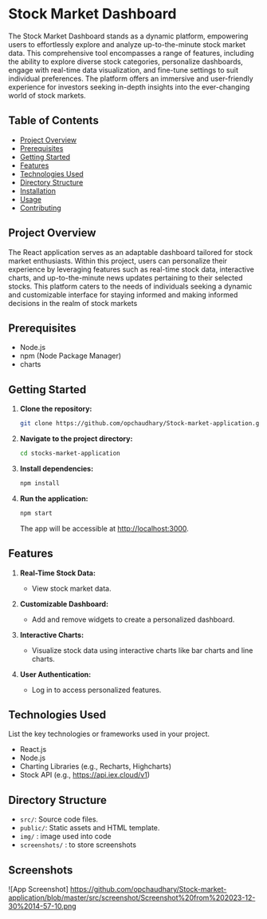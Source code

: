 # Stock Market Dashboard

The Stock Market Dashboard stands as a dynamic platform, empowering users to effortlessly explore and analyze up-to-the-minute stock market data. This comprehensive tool encompasses a range of features, including the ability to explore diverse stock categories, personalize dashboards, engage with real-time data visualization, and fine-tune settings to suit individual preferences. The platform offers an immersive and user-friendly experience for investors seeking in-depth insights into the ever-changing world of stock markets.


## Table of Contents

- [Project Overview](#project-overview)
- [Prerequisites](#prerequisites)
- [Getting Started](#getting-started)
- [Features](#features)
- [Technologies Used](#technologies-used)
- [Directory Structure](#directory-structure)
- [Installation](#installation)
- [Usage](#usage)
- [Contributing](#contributing)


## Project Overview


The React application serves as an adaptable dashboard tailored for stock market enthusiasts. Within this project, users can personalize their experience by leveraging features such as real-time stock data, interactive charts, and up-to-the-minute news updates pertaining to their selected stocks. This platform caters to the needs of individuals seeking a dynamic and customizable interface for staying informed and making informed decisions in the realm of stock markets


## Prerequisites

- Node.js
- npm (Node Package Manager)
- charts
## Getting Started

1. **Clone the repository:**

    ```bash
    git clone https://github.com/opchaudhary/Stock-market-application.git
    ```

2. **Navigate to the project directory:**

    ```bash
    cd stocks-market-application
    ```

3. **Install dependencies:**

    ```bash
    npm install
    ```

4. **Run the application:**

    ```bash
    npm start
    ```

    The app will be accessible at [http://localhost:3000](http://localhost:3000).

## Features

1. **Real-Time Stock Data:**
   - View stock market data.

2. **Customizable Dashboard:**
   - Add and remove widgets to create a personalized dashboard.

3. **Interactive Charts:**
   - Visualize stock data using interactive charts like bar charts and line charts.

4. **User Authentication:**
   - Log in to access personalized features.

## Technologies Used

List the key technologies or frameworks used in your project.
- React.js
- Node.js
- Charting Libraries (e.g., Recharts, Highcharts)
- Stock API (e.g., https://api.iex.cloud/v1)

## Directory Structure

- `src/`: Source code files.
- `public/`: Static assets and HTML template.
- `img/` : image used into code
- `screenshots/` : to store screenshots



## Screenshots

![App Screenshot] https://github.com/opchaudhary/Stock-market-application/blob/master/src/screenshot/Screenshot%20from%202023-12-30%2014-57-10.png
